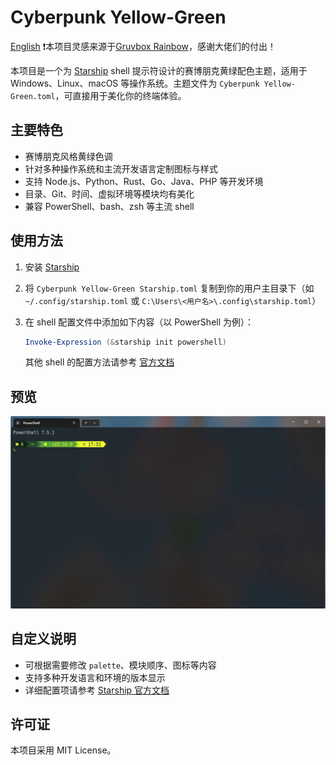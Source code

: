 # Cyberpunk Yellow-Green 

[English](README.md)
❗本项目灵感来源于[Gruvbox Rainbow](https://starship.rs/presets/gruvbox-rainbow)，感谢大佬们的付出！

本项目是一个为 [Starship](https://starship.rs/) shell 提示符设计的赛博朋克黄绿配色主题，适用于 Windows、Linux、macOS 等操作系统。主题文件为 `Cyberpunk Yellow-Green.toml`，可直接用于美化你的终端体验。


## 主要特色

- 赛博朋克风格黄绿色调
- 针对多种操作系统和主流开发语言定制图标与样式
- 支持 Node.js、Python、Rust、Go、Java、PHP 等开发环境
- 目录、Git、时间、虚拟环境等模块均有美化
- 兼容 PowerShell、bash、zsh 等主流 shell

## 使用方法

1. 安装 [Starship](https://starship.rs/guide/#%E5%AE%89%E8%A3%85)
2. 将 `Cyberpunk Yellow-Green Starship.toml` 复制到你的用户主目录下（如 `~/.config/starship.toml` 或 `C:\Users\<用户名>\.config\starship.toml`）
3. 在 shell 配置文件中添加如下内容（以 PowerShell 为例）：

   ```powershell
   Invoke-Expression (&starship init powershell)
   ```

   其他 shell 的配置方法请参考 [官方文档](https://starship.rs/guide/#%E5%90%AF%E7%94%A8-starship)

## 预览

![示例效果图](demo.gif)

## 自定义说明

- 可根据需要修改 `palette`、模块顺序、图标等内容
- 支持多种开发语言和环境的版本显示
- 详细配置项请参考 [Starship 官方文档](https://starship.rs/config/)

## 许可证

本项目采用 MIT License。
